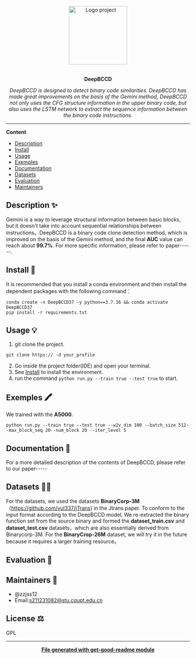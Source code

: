 <div align="center">
  <a href="#">
  	<img src="https://media.giphy.com/media/JIX9t2j0ZTN9S/giphy-downsized.gif" alt="Logo project" height="160" />
  </a>
  <br>
  <br>
  <p>
    <b>DeepBCCD</b>
  </p>
  <p>
     <i>DeepBCCD is designed to detect binary code similarities. DeepBCCD has made great improvements on the basis of the Gemini method, DeepBCCD not only uses the CFG structure information in the upper binary code, but also uses the LSTM network to extract the sequence information between the binary code instructions.</i>
  </p>
</div>

---

**Content**

* [Description](##description)
* [Install](##install)
* [Usage](##usage)
* [Exemples](##exemples)
* [Documentation](##documentation)
* [Datasets](##datasets)
* [Evaluation](##evaluation)
* [Maintainers](##maintainers)

## Description ✨
Gemini is a way to leverage structural information between basic blocks, but it doesn't take into account sequential relationships between instructions。DeepBCCD is a binary code clone detection method, which is improved on the basis of the Gemini method, and the final **AUC** value can reach about **99.7%**. For more specific information, please refer to paper------.

## Install 🐙
It is recommended that you install a conda environment and then install the dependent packages with the following command：
```
conda create -n DeepBCCD37 -y python==3.7.16 && conda activate DeepBCCD37
pip install -r requirements.txt
```

## Usage 💡
1. git clone the project.
```
git clone https:// -d your_profile
```
2. Go inside the project folder(IDE) and open your terminal.
3. See  [Install](##install) to install the environment.
4. run the command `python run.py --train true --test true` to start.

## Exemples 🖍
We trained with the **A5000**.
```
python run.py --train true --test true --w2v_dim 100 --batch_size 512--max_block_seq 20--num_block 20 --iter_level 5 
```

## Documentation 📄
For a more detailed description of the contents of DeepBCCD, please refer to our paper-----

## Datasets 👩‍💻
For the datasets, we used the datasets **BinaryCorp-3M**（https://github.com/vul337/jTrans) in the Jtrans paper. To conform to the input format according to the DeepBCCD model, We re-extracted the binary function set from the source binary and formed the **dataset_train.csv** and **dataset_test.csv** datasets，which are also essentially derived from Binarycorp-3M.
For the **BinaryCrop-26M** dataset, we will try it in the future because it requires a larger training resource。						
## Evaluation 🍰


## Maintainers 👷
* @zzjss12
* Email:s211231082@stu.cqupt.edu.cn

## License ⚖️
GPL

---
<div align="center">
	<b>
		<a href="https://www.npmjs.com/package/get-good-readme">File generated with get-good-readme module</a>
	</b>
</div>
